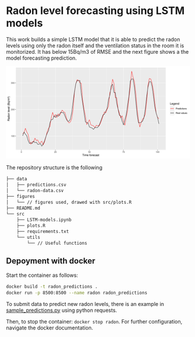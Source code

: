 # Radon level forecasting using LSTM models

This work builds a simple LSTM model that it is able to predict the radon levels using only the radon itself and the ventilation
status in the room it is monitorized. It has below 15Bq/m3 of RMSE and the next figure shows a the model forecasting prediction.

![LSTM forecasting](./figures/LSTM_forecasting_close.png)

The repository structure is the following

```
├── data
│   ├── predictions.csv
│   └── radon-data.csv
├── figures
│   └── // figures used, drawed with src/plots.R
├── README.md
└── src
    ├── LSTM-models.ipynb
    ├── plots.R
    ├── requirements.txt
    └── utils
        └── // Useful functions
```

## Depoyment with docker
Start the container as follows:
```bash
docker build -t radon_predictions .
docker run -p 8500:8500 --name radon radon_predictions
```

To submit data to predict new radon levels, there is an example in [sample_predictions.py](https://github.com/valcarce01/radon-prediction/blob/main/sample_predictions.py) using python requests.

Then, to stop the container: `docker stop radon`. For further configuration, navigate the docker documentation.

